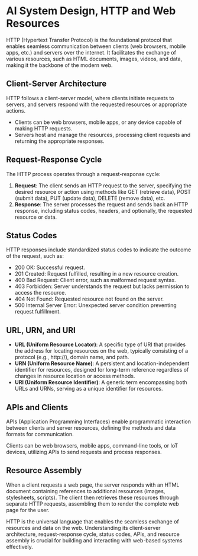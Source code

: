 # AI System Design, HTTP and Web Resources

HTTP (Hypertext Transfer Protocol) is the foundational protocol that enables seamless communication between clients (web browsers, mobile apps, etc.) and servers over the internet. It facilitates the exchange of various resources, such as HTML documents, images, videos, and data, making it the backbone of the modern web.

## Client-Server Architecture

HTTP follows a client-server model, where clients initiate requests to servers, and servers respond with the requested resources or appropriate actions.

- Clients can be web browsers, mobile apps, or any device capable of making HTTP requests.
- Servers host and manage the resources, processing client requests and returning the appropriate responses.

## Request-Response Cycle

The HTTP process operates through a request-response cycle:

1. **Request**: The client sends an HTTP request to the server, specifying the desired resource or action using methods like GET (retrieve data), POST (submit data), PUT (update data), DELETE (remove data), etc.
2. **Response**: The server processes the request and sends back an HTTP response, including status codes, headers, and optionally, the requested resource or data.

## Status Codes

HTTP responses include standardized status codes to indicate the outcome of the request, such as:

- 200 OK: Successful request.
- 201 Created: Request fulfilled, resulting in a new resource creation.
- 400 Bad Request: Client error, such as malformed request syntax.
- 403 Forbidden: Server understands the request but lacks permission to access the resource.
- 404 Not Found: Requested resource not found on the server.
- 500 Internal Server Error: Unexpected server condition preventing request fulfillment.

## URL, URN, and URI

- **URL (Uniform Resource Locator)**: A specific type of URI that provides the address for locating resources on the web, typically consisting of a protocol (e.g., http://), domain name, and path.
- **URN (Uniform Resource Name)**: A persistent and location-independent identifier for resources, designed for long-term reference regardless of changes in resource location or access methods.
- **URI (Uniform Resource Identifier)**: A generic term encompassing both URLs and URNs, serving as a unique identifier for resources.

## APIs and Clients

APIs (Application Programming Interfaces) enable programmatic interaction between clients and server resources, defining the methods and data formats for communication.

Clients can be web browsers, mobile apps, command-line tools, or IoT devices, utilizing APIs to send requests and process responses.

## Resource Assembly

When a client requests a web page, the server responds with an HTML document containing references to additional resources (images, stylesheets, scripts). The client then retrieves these resources through separate HTTP requests, assembling them to render the complete web page for the user.

HTTP is the universal language that enables the seamless exchange of resources and data on the web. Understanding its client-server architecture, request-response cycle, status codes, APIs, and resource assembly is crucial for building and interacting with web-based systems effectively.